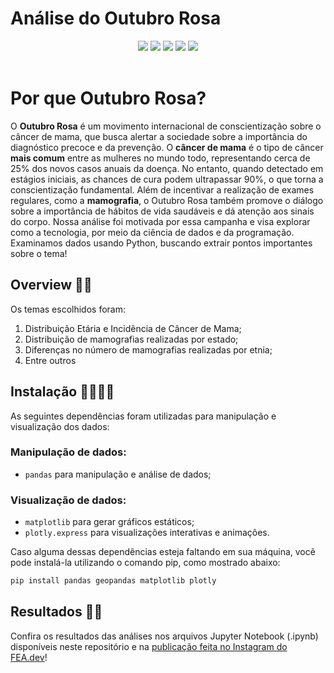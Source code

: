 <!-- ![Imagem de capa do readme: Outubro Rosa.](readme.amazonia.png) -->

# Análise do Outubro Rosa
<div align="center">
 
 <img src="https://img.shields.io/badge/Python-FFD43B?style=for-the-badge&logo=python&logoColor=blue" />
 <img src="https://img.shields.io/badge/pandas-%23150458.svg?style=for-the-badge&logo=pandas&logoColor=white"/>
 <img src="https://img.shields.io/badge/Matplotlib-%23ffffff.svg?style=for-the-badge&logo=Matplotlib&logoColor=black"/>
 <img src="https://img.shields.io/badge/Plotly-%233F4F75.svg?style=for-the-badge&logo=plotly&logoColor=white"/>
 <img src="https://img.shields.io/badge/Instagram-E4405F?style=for-the-badge&logo=instagram&logoColor=white" />

</div>

<br>

<div align="center">

<!--
  *Participantes:*  
  <a href="https://github.com/gfinamore">[![GitHub Badge](https://img.shields.io/badge/gfinamore-100000?style=for-the-badge&logo=GitHub&logoColor=white)](https://github.com/gfinamore)</a> 
  <a href="https://github.com/viniciuspereira369">[![GitHub Badge](https://img.shields.io/badge/viniciuspereira369-100000?style=for-the-badge&logo=GitHub&logoColor=white)](https://github.com/viniciuspereira369)</a>
  <a href="https://github.com/ygorronnan)">[![GitHub Badge](https://img.shields.io/badge/ygorronnan-100000?style=for-the-badge&logo=GitHub&logoColor=white)](https://github.com/ygorronnan)</a>
  <a href="https://github.com/juliababam">[![GitHub Badge](https://img.shields.io/badge/juliababam-100000?style=for-the-badge&logo=GitHub&logoColor=white)](https://github.com/juliababam)</a>
  <a href="https://github.com/mabibis)">[![GitHub Badge](https://img.shields.io/badge/mabibis-100000?style=for-the-badge&logo=GitHub&logoColor=white)](https://github.com/mabibis)</a>
-->

</div>

# Por que Outubro Rosa?

O **Outubro Rosa** é um movimento internacional de conscientização sobre o câncer de mama, que busca alertar a sociedade sobre a importância do diagnóstico precoce e da prevenção. O **câncer de mama** é o tipo de câncer **mais comum** entre as mulheres no mundo todo, representando cerca de 25% dos novos casos anuais da doença. No entanto, quando detectado em estágios iniciais, as chances de cura podem ultrapassar 90%, o que torna a conscientização fundamental.
Além de incentivar a realização de exames regulares, como a **mamografia**, o Outubro Rosa também promove o diálogo sobre a importância de hábitos de vida saudáveis e dá atenção aos sinais do corpo. Nossa análise foi motivada por essa campanha e visa explorar como a tecnologia, por meio da ciência de dados e da programação. Examinamos dados usando Python, buscando extrair pontos importantes sobre o tema!

## Overview 🌳🧐

Os temas escolhidos foram:

1. Distribuição Etária e Incidência de Câncer de Mama;
2. Distribuição de mamografias realizadas por estado;
3. Diferenças no número de mamografias realizadas por etnia;
4. Entre outros

<!--
Os dados utilizados para essas análises foram retirados do [INPE (Instituto Nacional de Pesquisas Espaciais)](https://www.inpe.br/queimadas/) e do [Projeto PRODES](http://www.obt.inpe.br/OBT/assuntos/programas/amazonia/prodes), além de bases do [World Wildlife Fund (WWF)](https://www.worldwildlife.org/places/amazon).
-->

## Instalação 👨‍💻👩‍💻

As seguintes dependências foram utilizadas para manipulação e visualização dos dados:

### Manipulação de dados:

- `pandas` para manipulação e análise de dados;

### Visualização de dados:

- `matplotlib` para gerar gráficos estáticos;
- `plotly.express` para visualizações interativas e animações.

Caso alguma dessas dependências esteja faltando em sua máquina, você pode instalá-la utilizando o comando pip, como mostrado abaixo:

```bash
pip install pandas geopandas matplotlib plotly
````

## Resultados 💛🖤

Confira os resultados das análises nos arquivos Jupyter Notebook (.ipynb) disponíveis neste repositório e na [publicação feita no Instagram do FEA.dev]()!

<!--
## Créditos

* [Gabriel Finamore](https://github.com/gfinamore)
* [Vinicius Pereira](https://github.com/viniciuspereira369)
* [Ygor Ronnan](https://github.com/ygorronnan)
* [Julia Babam](https://github.com/juliababam)
* [Amabile Nunes](https://github.com/mabibis)
-->
